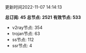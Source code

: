 更新时间2022-11-07 14:14:13

**总订阅: 45**
**总节点: 2521**
**有效节点: 533**
- v2ray节点: 354
- trojan节点: 63
- ss节点: 112
- ssr节点: 4
